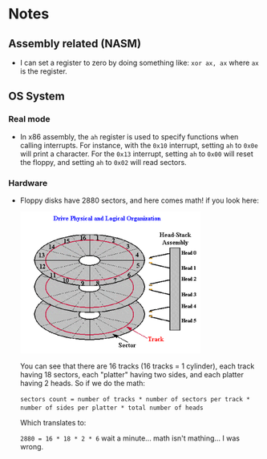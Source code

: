 # Notes

## Assembly related (NASM)
-   I can set a register to zero by doing something like: 
    `xor ax, ax` where `ax` is the register.

## OS System

### Real mode
-   In x86 assembly, the `ah` register is used to specify functions when calling interrupts. 
    For instance, with the    `0x10` interrupt, setting `ah` to `0x0e` will print a character. 
    For the `0x13` interrupt, setting `ah` to `0x00` will reset the floppy, 
    and setting `ah` to `0x02` will read sectors.

### Hardware
-   Floppy disks have 2880 sectors, and here comes math!
    if you look here: 

    <img src="./visuals/cylinders.png" width=360>

    You can see that there are 16 tracks (16 tracks = 1 cylinder),
    each track having 18 sectors, each "platter" having two
    sides, and each platter having 2 heads. So if we do the math:

    `sectors count = number of tracks * number of sectors per track * number of sides per platter * total number of heads`

    Which translates to:

    `2880 = 16 * 18 * 2 * 6` wait a minute... math isn't mathing...
    I was wrong.